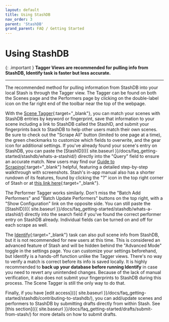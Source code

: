 ```yaml
---
layout: default
title: Using StashDB
nav_order: 3
parent: 'StashDB'
grand_parent: FAQ / Getting Started
---
```


# Using StashDB

{: .important }
**Tagger Views are recommended for pulling info from StashDB, Identify task is faster but less accurate.**

---

The recommended method for pulling information from StashDB into your local Stash is through the Tagger view. The Tagger can be found on both the Scenes page and the Performers page by clicking on the double-label icon on the far right end of the toolbar near the top of the webpage.

With the [Scene Tagger](https://docs.stashapp.cc/in-app-manual/tagger/){:target="_blank"}, you can match your scenes with StashDB entries by keyword or fingerprint, save that information to your scene including a link to StashDB called the StashID, and submit your fingerprints back to StashDB to help other users match their own scenes. Be sure to check out the "Scrape All" button (limited to one page at a time), the green checkmarks to customize which fields to overwrite, and the gear icon for additional settings. If you've already found your scene's entry on StashDB, you can paste the [StashID]({{ site.baseurl }}/docs/faq_getting-started/stashdb/whats-a-stashid/) directly into the "Query" field to ensure an accurate match. New users may find our [Guide to Scraping](https://docs.stashapp.cc/beginner-guides/guide-to-scraping/){:target="_blank"} helpful, featuring a detailed step-by-step walkthrough with screenshots. Stash's in-app manual also has a shorter rundown of its features, found by clicking the "?" icon in the top right corner of Stash or at [this link here](https://github.com/stashapp/stash/blob/develop/ui/v2.5/src/docs/en/Manual/Tagger.md){:target="_blank"}.

The Performer Tagger works similarly. Don't miss the "Batch Add Performers" and "Batch Update Performers" buttons on the top right, with a "Show Configuration" link on the opposite side. You can still paste the [StashID]({{ site.baseurl }}/docs/faq_getting-started/stashdb/whats-a-stashid/) directly into the search field if you've found the correct performer entry on StashDB already. Individual fields can be turned on and off for each scrape as well.

The [Identify](https://docs.stashapp.cc/in-app-manual/tasks/identify/){:target="_blank"} task can also pull scene info from StashDB, but it is not recommended for new users at this time. This is considered an advanced feature of Stash and will be hidden behind the "Advanced Mode" toggle in the settings page. You can customize your settings beforehand, but Identify is a hands-off function unlike the Tagger views. There's no way to verify a match is correct before its info is saved locally. It is highly recommended to **back up your database before running Identify** in case you need to revert any unintended changes. Because of the lack of manual verification, it also does not submit your fingerprints to StashDB during this process. The Scene Tagger is still the only way to do that.

Finally, if you have [edit access]({{ site.baseurl }}/docs/faq_getting-started/stashdb/contributing-to-stashdb/), you can add/update scenes and performers to StashDB by submitting drafts directly from within Stash. See [this section]({{ site.baseurl }}/docs/faq_getting-started/drafts/submit-from-stash/) for more details on how to submit drafts.
